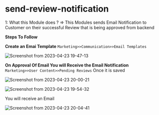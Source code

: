 # send-review-notification

1: What this Module does ?
=> This Modules sends Email Notification to Customer on their successful Review that is being approved from backend 

****Steps To Follow****

**Create an Emai Template**
```Marketing>>Communication>>Email Templates``` 

![Screenshot from 2023-04-23 19-47-13](https://user-images.githubusercontent.com/43248419/233845232-299370b0-e49f-4796-ad0e-eda088dfa13f.png)

**On Approval Of Email You will Receive the Email Notification**
``Marketing>>User Content>>Pending Reviews``
Once it is saved 


![Screenshot from 2023-04-23 20-00-21](https://user-images.githubusercontent.com/43248419/233846330-af41aa90-e4e5-482a-abcd-b6d9461bc48a.png)

![Screenshot from 2023-04-23 19-54-32](https://user-images.githubusercontent.com/43248419/233845480-ce6de3b4-fdfd-442e-bdd7-ebde95a13e11.png)

You will receive an Email 


![Screenshot from 2023-04-23 20-04-41](https://user-images.githubusercontent.com/43248419/233846354-dca85c43-cda6-4a47-9e62-b7873210cd3e.png)
